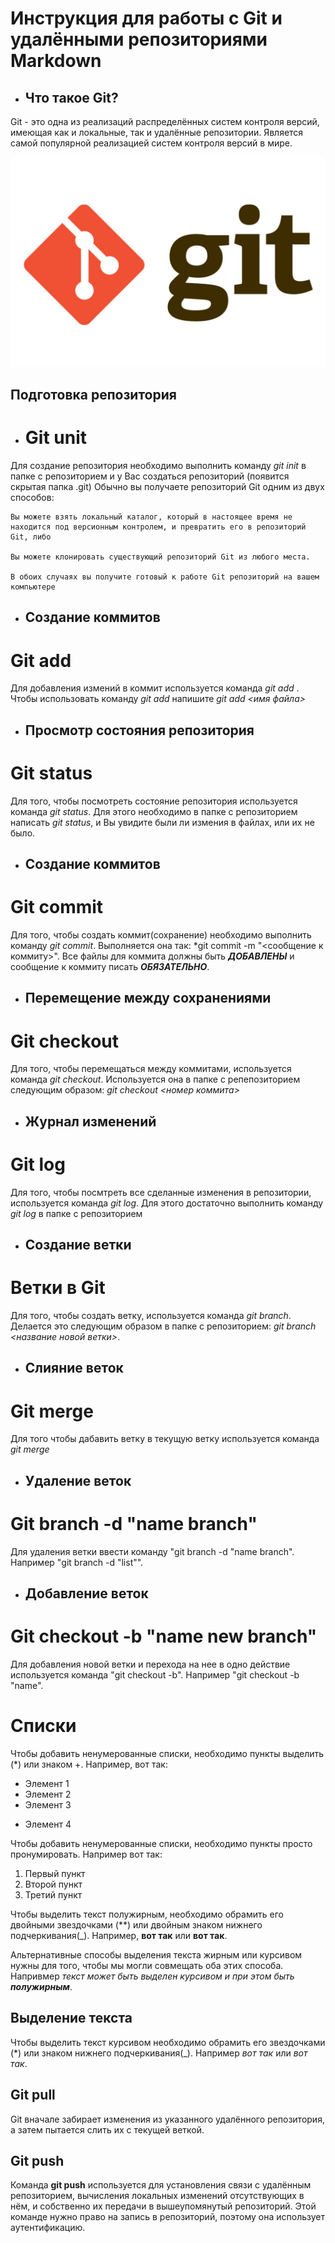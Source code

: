 # Инструкция для работы с Git и удалёнными репозиториями Markdown

- ## Что такое Git?
Git - это одна из реализаций распределённых систем контроля версий, имеющая как и локальные, так и удалённые репозитории. Является самой популярной реализацией систем контроля версий в мире.

![Git logo](1.jpg)


## Подготовка репозитория

 - # Git unit
Для создание репозитория необходимо выполнить команду *git init*  в папке с репозиторием и у Вас создаться репозиторий (появится скрытая папка .git)
Обычно вы получаете репозиторий Git одним из двух способов:

    Вы можете взять локальный каталог, который в настоящее время не находится под версионным контролем, и превратить его в репозиторий Git, либо

    Вы можете клонировать существующий репозиторий Git из любого места.

    В обоих случаях вы получите готовый к работе Git репозиторий на вашем компьютере

 - ## Создание коммитов

# Git add
Для добавления измений в коммит используется команда *git add* . Чтобы использовать команду *git add* напишите *git add <имя файла>*
 
 
 - ## Просмотр состояния репозитория
# Git status
Для того, чтобы посмотреть состояние репозитория используется команда *git status*. Для этого необходимо в папке с репозиторием написать *git status*, и Вы увидите были ли измения в файлах, или их не было.

 - ## Создание коммитов
# Git commit
Для того, чтобы создать коммит(сохранение) необходимо выполнить команду *git commit*. Выполняется она так: *git commit -m "<сообщение к коммиту>". Все файлы для коммита должны быть ***ДОБАВЛЕНЫ*** и сообщение к коммиту писать ***ОБЯЗАТЕЛЬНО***.

 - ## Перемещение между сохранениями
# Git checkout
Для того, чтобы перемещаться между коммитами, используется команда *git checkout*. Используется она в папке с репепозиторием следующим образом: *git checkout <номер коммита>*

 - ## Журнал изменений 
# Git log
Для того, чтобы посмтреть все сделанные изменения в репозитории, используется команда *git log*. Для этого достаточно выполнить команду *git log* в папке с репозиторием

 - ## Создание ветки
# Ветки в Git

Для того, чтобы создать ветку, используется команда *git branch*. Делается это следующим образом в папке с репозиторием: *git branch <название новой ветки>*.

 - ## Слияние веток
# Git merge
Для того чтобы дабавить ветку в текущую ветку используется команда *git merge <name branch>*

 - ## Удаление веток
# Git branch -d "name branch" 
Для удаления ветки ввести команду "git branch -d "name branch". Например "git branch -d "list"".

 - ## Добавление веток

# Git checkout -b "name new branch"
Для добавления новой ветки и перехода на нее в одно действие используется команда "git checkout -b". Например "git checkout -b "name".

 # Списки
Чтобы добавить ненумерованные списки, необходимо пункты выделить (*) или знаком +.
Например, вот так:

* Элемент 1
* Элемент 2
* Элемент 3
+ Элемент 4

Чтобы добавить ненумерованные списки, необходимо пункты просто пронумировать.
Например вот так:
1. Первый пункт
2. Второй пункт
3. Третий пункт 

Чтобы выделить текст полужирным, необходимо обрамить его двойными звездочками (**) или двойным знаком нижнего подчеркивания(_). Например, **вот так** или __вот так__.

Альтернативные способы выделения текста жирным или курсивом нужны для того, чтобы мы могли совмещать оба этих способа. Напривмер _текст может быть выделен курсивом и при этом быть **полужирным**_.
## Выделение текста

Чтобы выделить текст курсивом необходимо обрамить его звездочками (*) или знаком нижнего подчеркивания(_). Например *вот так* или _вот так_.

## Git pull
Git вначале забирает изменения из указанного удалённого репозитория, а затем пытается слить их с текущей веткой.

## Git push

Команда **git push** используется для установления связи с удалённым репозиторием, вычисления локальных изменений отсутствующих в нём, и собственно их передачи в вышеупомянутый репозиторий. Этой команде нужно право на запись в репозиторий, поэтому она использует аутентификацию.
 

